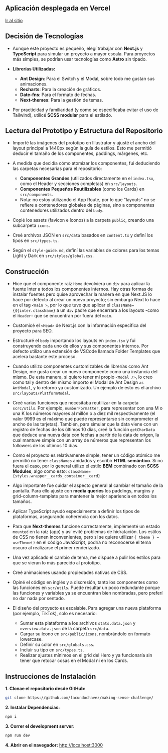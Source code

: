 ## Aplicación desplegada en Vercel

[Ir al sitio](https://www.making-sense-challenge.vercel.app)

## Decisión de Tecnologías

- Aunque este proyecto es pequeño, elegí trabajar con **Next.js** y **TypeScript** para simular un proyecto a mayor escala. Para proyectos más simples, se podrían usar tecnologías como **Astro** sin tipado.

- **Librerías Utilizadas:**
  - **Ant Design**: Para el Switch y el Modal, sobre todo me gustan sus animaciones.
  - **Recharts**: Para la creación de gráficos.
  - **Date-fns**: Para el formato de fechas.
  - **Next-themes**: Para la gestión de temas.

- Por practicidad y familiaridad (y como se especificaba evitar el uso de Tailwind), utilicé **SCSS modular** para el estilado.

## Lectura del Prototipo y Estructura del Repositorio

- Importé las imágenes del prototipo en Illustrator y ajusté el ancho del layout principal a 1440px según la guía de estilos. Esto me permitió deducir el tamaño de los componentes, paddings, márgenes, etc.

- A medida que decidía cómo atomizar los componentes, fui deduciendo las carpetas necesarias para el repositorio:
  - **Componentes Grandes** (utilizados directamente en el `index.tsx`, como el Header y secciones completas) en `src/layouts`.
  - **Componentes Pequeños Reutilizables** (como los Cards) en `src/components`.
  - Nota: no estoy utilizando el App Route, por lo que "layouts" no se refiere a contenedores globales de páginas, sino a componentes contenedores utilizados dentro del `body`.

- Copié los assets (favicon e íconos) a la carpeta `public`, creando una subcarpeta `icons`.

- Creé archivos JSON en `src/data` basados en `content.tx` y definí los tipos en `src/types.ts`.

- Según el `style-guide.md`, definí las variables de colores para los temas Light y Dark en `src/styles/global.css`.

## Construcción

- Hice que el componente raíz `Home` devolviera un `div` para aplicar la fuente Inter a todos los componentes internos. Hay otras formas de instalar fuentes pero quise aprovechar la manera en que Next.JS lo hace por defecto al crear un nuevo proyecto; sin embargo Next lo hace en el tag `<main >`, por lo que tuve que aplicar el `className={${inter.className}` a un `div` padre que encerrara a los layouts -como el `Header`- que se encuentran por fuera del `main`.

- Customicé el `<Head>` de Next.js con la información específica del proyecto para SEO.

- Estructuré el `body` importando los layouts en `index.tsx` y fui construyendo cada uno de ellos y sus componentes internos. Por defecto utilizo una extensión de VSCode llamada Folder Templates que acelera bastante este proceso.

- Cuando utilizo componentes customizables de librerías como Ant Design, me gusta crear un nuevo componente como una instancia del mismo. De esta manera, si quiero tener mi propio `<Modal />`, lo creo como tal y dentro del mismo importo el Modal de Ant Design `as AntModal`, y lo retorno ya customizado. Un ejemplo de esto es el archivo `src/layouts/PlatformModal`.

- Creé varias funciones que necesitaba reutilizar en la carpeta `scrc/utils`. Por ejemplo, `numberFormatter`, para representar con una M o una K los números mayores al millón o a diez mil respectivamente (el valor 9999 es el máximo que puede representarse sin comprometer el ancho de las tarjetas). También, para simular que la data viene con un registro de fechas de los últimos 10 días, creé la función `getCharData` que deduce una nueva data con fechas a partir de la data de origen, la cual mantuve simple con un array de números que representan los followers de los últimos 10 días.

- Como el proyecto es relativamente simple, tener un código atómico me permitió no tener `classNames` anidados y escribir **HTML semántico**. Si no fuera el caso, por lo general utilizo el estilo **BEM** combinado con **SCSS Modules**, algo como esto: `className={styles.wrapper__cards_container__card}`

- Algo importante fue cuidar el aspecto general al cambiar el tamaño de la pantalla. Para ello ajusté con **media queries** los paddings, margins y grid-column-template para mantener la mejor apariencia en todos los tamaños.

- Aplicar TypeScript ayudó especialmente a definir los tipos de plataformas, asegurando coherencia con los datos.

- Para que **Next-themes** funcione correctamente, implementé un estado `mounted` en la raíz (app) y así evité problemas de hidratación. Los estilos de CSS no tienen inconvenientes, pero si se quiere utilizar `{ theme } = useTheme()` en el código JavaScript, podría no reconocerse el tema oscuro al realizarse el primer renderizado.

- Una vez aplicado el cambio de tema, me dispuse a pulir los estilos para que se vieran lo más parecido al prototipo.

- Creé animaciones usando propiedades nativas de CSS.

- Opiné el código en inglés y a discresión, tanto los componentes como las funciones en `scr/utils`. Puede resultar un poco redundante porque las funciones y variables ya se encuentran bien nombradas, pero preferí no dar nada por sentado.

- El diseño del proyecto es escalable. Para agregar una nueva plataforma (por ejemplo, TikTok), solo es necesario:
  - Sumar esta plataforma a los archivos `stats.data.json` y `overview.data.json` de la carpeta `src/data`.
  - Cargar su ícono en `src/public/icons`, nombrándolo en formato lowercase.
  - Definir su color en `src/globals.css`.
  - Incluir su tipo en `src/types.ts`.
  - Realizar ajustes mínimos en el grid del Hero y ya funcionaría sin tener que retocar cosas en el Modal ni en los Cards.

## Instrucciones de Instalación

**1. Clonae el repositorio desde GitHub:**
```bash
git clone https://github.com/facundochavez/making-sense-challenge/
```

**2. Instalar Dependencias:**
```bash
npm i
```

**3. Correr el development server:**
```bash
npm run dev
```

**4. Abrir en el navegador:**
[http://localhost:3000](http://localhost:3000)
